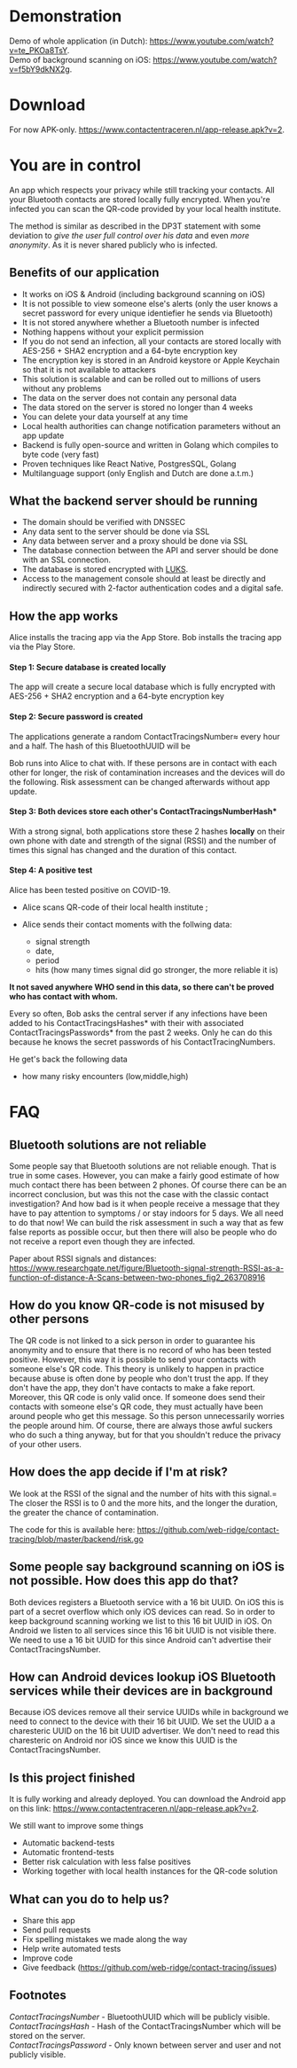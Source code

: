 # Demonstration

Demo of whole application (in Dutch): https://www.youtube.com/watch?v=te_PKOa8TsY.  
Demo of background scanning on iOS: https://www.youtube.com/watch?v=f5bY9dkNX2g.

# Download

For now APK-only.
https://www.contactentraceren.nl/app-release.apk?v=2.

# You are in control

An app which respects your privacy while still tracking your contacts. All your Bluetooth contacts are stored locally fully encrypted. When you're infected you can scan the QR-code provided by your local health institute.

The method is similar as described in the DP3T statement with some deviation to _give the user full control over his data_ and even _more anonymity_. As it is never shared publicly who is infected.

## Benefits of our application

- It works on iOS & Android (including background scanning on iOS)
- It is not possible to view someone else's alerts (only the user knows a secret password for every unique identiefier he sends via Bluetooth)
- It is not stored anywhere whether a Bluetooth number is infected
- Nothing happens without your explicit permission
- If you do not send an infection, all your contacts are stored locally with AES-256 + SHA2 encryption and a 64-byte encryption key
- The encryption key is stored in an Android keystore or Apple Keychain so that it is not available to attackers
- This solution is scalable and can be rolled out to millions of users without any problems
- The data on the server does not contain any personal data
- The data stored on the server is stored no longer than 4 weeks
- You can delete your data yourself at any time
- Local health authorities can change notification parameters without an app update
- Backend is fully open-source and written in Golang which compiles to byte code (very fast)
- Proven techniques like React Native, PostgresSQL, Golang
- Multilanguage support (only English and Dutch are done a.t.m.)

## What the backend server should be running

- The domain should be verified with DNSSEC
- Any data sent to the server should be done via SSL
- Any data between server and a proxy should be done via SSL
- The database connection between the API and server should be done with an SSL connection.
- The database is stored encrypted with <a href="https://en.wikipedia.org/wiki/Linux_Unified_Key_Setup">LUKS</a>.
- Access to the management console should at least be directly and indirectly secured with 2-factor authentication codes and a digital safe.

## How the app works

Alice installs the tracing app via the App Store.
Bob installs the tracing app via the Play Store.

#### Step 1: Secure database is created locally

The app will create a secure local database which is fully encrypted with AES-256 + SHA2 encryption and a 64-byte encryption key

#### Step 2: Secure password is created

The applications generate a random ContactTracingsNumber≈ every hour and a half. The hash of this BluetoothUUID will be

Bob runs into Alice to chat with. If these persons are in contact with each other for longer, the risk of contamination increases and the devices will do the following. Risk assessment can be changed afterwards without app update.

#### Step 3: Both devices store each other's ContactTracingsNumberHash\*

With a strong signal, both applications store these 2 hashes **locally** on their own phone with date and strength of the signal (RSSI) and the number of times this signal has changed and the duration of this contact.

#### Step 4: A positive test

Alice has been tested positive on COVID-19.

- Alice scans QR-code of their local health institute ;
- Alice sends their contact moments with the follwing data:

  - signal strength
  - date,
  - period
  - hits (how many times signal did go stronger, the more reliable it is)

**It not saved anywhere WHO send in this data, so there can't be proved who has contact with whom.**

Every so often, Bob asks the central server if any infections have been added to his ContactTracingsHashes* with their with associated ContactTracingsPasswords* from the past 2 weeks. Only he can do this because he knows the secret passwords of his ContactTracingNumbers.

He get's back the following data

- how many risky encounters (low,middle,high)

# FAQ

## Bluetooth solutions are not reliable

Some people say that Bluetooth solutions are not reliable enough. That is true in some cases. However, you can make a fairly good estimate of how much contact there has been between 2 phones. Of course there can be an incorrect conclusion, but was this not the case with the classic contact investigation? And how bad is it when people receive a message that they have to pay attention to symptoms / or stay indoors for 5 days. We all need to do that now! We can build the risk assessment in such a way that as few false reports as possible occur, but then there will also be people who do not receive a report even though they are infected.

Paper about RSSI signals and distances: https://www.researchgate.net/figure/Bluetooth-signal-strength-RSSI-as-a-function-of-distance-A-Scans-between-two-phones_fig2_263708916

## How do you know QR-code is not misused by other persons

The QR code is not linked to a sick person in order to guarantee his anonymity and to ensure that there is no record of who has been tested positive. However, this way it is possible to send your contacts with someone else's QR code. This theory is unlikely to happen in practice because abuse is often done by people who don't trust the app. If they don't have the app, they don't have contacts to make a fake report. Moreover, this QR code is only valid once. If someone does send their contacts with someone else's QR code, they must actually have been around people who get this message. So this person unnecessarily worries the people around him. Of course, there are always those awful suckers who do such a thing anyway, but for that you shouldn't reduce the privacy of your other users.

## How does the app decide if I'm at risk?

We look at the RSSI of the signal and the number of hits with this signal.= The closer the RSSI is to 0 and the more hits, and the longer the duration, the greater the chance of contamination.

The code for this is available here: https://github.com/web-ridge/contact-tracing/blob/master/backend/risk.go

## Some people say background scanning on iOS is not possible. How does this app do that?

Both devices registers a Bluetooth service with a 16 bit UUID. On iOS this is part of a secret overflow which only iOS devices can read. So in order to keep background scanning working we list to this 16 bit UUID in iOS. On Android we listen to all services since this 16 bit UUID is not visible there. We need to use a 16 bit UUID for this since Android can't advertise their ContactTracingsNumber.

## How can Android devices lookup iOS Bluetooth services while their devices are in background

Because iOS devices remove all their service UUIDs while in background we need to connect to the device with their 16 bit UUID. We set the UUID a a charesteric UUID on the 16 bit UUID advertiser. We don't need to read this charesteric on Android nor iOS since we know this UUID is the ContactTracingsNumber.

## Is this project finished

It is fully working and already deployed. You can download the Android app on this link: https://www.contactentraceren.nl/app-release.apk?v=2.

We still want to improve some things

- Automatic backend-tests
- Automatic frontend-tests
- Better risk calculation with less false positives
- Working together with local health instances for the QR-code solution

## What can you do to help us?

- Share this app
- Send pull requests
- Fix spelling mistakes we made along the way
- Help write automated tests
- Improve code
- Give feedback (https://github.com/web-ridge/contact-tracing/issues)

## Footnotes

_ContactTracingsNumber_ - BluetoothUUID which will be publicly visible.  
_ContactTracingsHash_ - Hash of the ContactTracingsNumber which will be stored on the server.  
_ContactTracingsPassword_ - Only known between server and user and not publicly visible.
